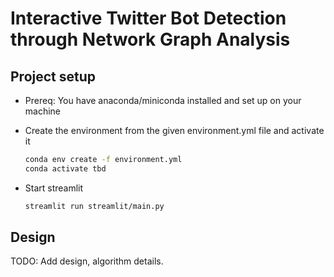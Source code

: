 # Interactive Twitter Bot Detection through Network Graph Analysis

## Project setup 

- Prereq: You have anaconda/miniconda installed and set up on your machine

- Create the environment from the given environment.yml file and activate it
    
    ```bash
    conda env create -f environment.yml
    conda activate tbd
    ```

- Start streamlit
        
    ```bash
    streamlit run streamlit/main.py
    ```

## Design

TODO: Add design, algorithm details. 

